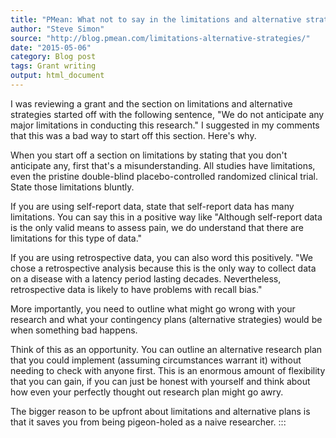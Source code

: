 ```yaml
---
title: "PMean: What not to say in the limitations and alternative strategies section of your grant"
author: "Steve Simon"
source: "http://blog.pmean.com/limitations-alternative-strategies/"
date: "2015-05-06"
category: Blog post
tags: Grant writing
output: html_document
---
```


I was reviewing a grant and the section on limitations and alternative
strategies started off with the following sentence, "We do not
anticipate any major limitations in conducting this research." I
suggested in my comments that this was a bad way to start off this
section. Here's why.

<!---More--->

When you start off a section on limitations by stating that you don't
anticipate any, first that's a misunderstanding. All studies have
limitations, even the pristine double-blind placebo-controlled
randomized clinical trial. State those limitations bluntly.

If you are using self-report data, state that self-report data has many
limitations. You can say this in a positive way like "Although
self-report data is the only valid means to assess pain, we do
understand that there are limitations for this type of data."

If you are using retrospective data, you can also word this positively.
"We chose a retrospective analysis because this is the only way to
collect data on a disease with a latency period lasting decades.
Nevertheless, retrospective data is likely to have problems with recall
bias."

More importantly, you need to outline what might go wrong with your
research and what your contingency plans (alternative strategies) would
be when something bad happens.

Think of this as an opportunity. You can outline an alternative research
plan that you could implement (assuming circumstances warrant it)
without needing to check with anyone first. This is an enormous amount
of flexibility that you can gain, if you can just be honest with
yourself and think about how even your perfectly thought out research
plan might go awry.

The bigger reason to be upfront about limitations and alternative plans
is that it saves you from being pigeon-holed as a naive researcher.
:::

